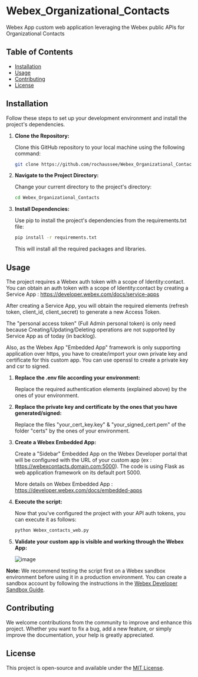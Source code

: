 # Webex_Organizational_Contacts
Webex App custom web application leveraging the Webex public APIs for Organizational Contacts

## Table of Contents

- [Installation](#installation)
- [Usage](#usage)
- [Contributing](#contributing)
- [License](#license)

## Installation

Follow these steps to set up your development environment and install the project's dependencies.

1. **Clone the Repository:**

   Clone this GitHub repository to your local machine using the following command:

   ```bash
   git clone https://github.com/rochaussee/Webex_Organizational_Contacts.git

2. **Navigate to the Project Directory:**
   
   Change your current directory to the project's directory:
   
   ```bash
   cd Webex_Organizational_Contacts

    ```
3. **Install Dependencies:**

    Use pip to install the project's dependencies from the requirements.txt file:
   
    ```bash
    pip install -r requirements.txt
    ```
    This will install all the required packages and libraries.

## Usage
   
The project requires a Webex auth token with a scope of Identity:contact.
You can obtain an auth token with a scope of Identity:contact by creating a Service App :
https://developer.webex.com/docs/service-apps
  
After creating a Service App, you will obtain the required elements (refresh token, client_id, client_secret) to generate a new Access Token.
 
The "personal access token" (Full Admin personal token) is only need because Creating/Updating/Deleting operations are not supported by Service App as of today (in backlog).

Also, as the Webex App "Embedded App" framework is only supporting application over https, you have to create/import your own private key and certificate for this custom app. 
You can use openssl to create a private key and csr to signed.

1. **Replace the .env file according your environment:**

   Replace the required authentication elements (explained above) by the ones of your environment.

2. **Replace the private key and certificate by the ones that you have generated/signed:**

   Replace the files "your_cert_key.key" & "your_signed_cert.pem" of the folder "certs" by the ones of your environment.

3. **Create a Webex Embedded App:**

   Create a "Sidebar" Embedded App on the Webex Developer portal that will be configured with the URL of your custom app (ex : https://webexcontacts.domain.com:5000).
   The code is using Flask as  web application framework on its default port 5000.

   More details on Webex Embedded App : https://developer.webex.com/docs/embedded-apps

4. **Execute the script:**
   
   Now that you've configured the project with your API auth tokens, you can execute it as follows:
   ```bash
   python Webex_contacts_web.py
   ```
5. **Validate your custom app is visible and working through the Webex App:**

   ![image](https://github.com/rochaussee/Webex_Organizational_Contacts/assets/109152368/ac0c0b78-9e65-474e-9cd3-d5ec8c0d83e9)


**Note:** We recommend testing the script first on a Webex sandbox environment before using it in a production environment. You can create a sandbox account by following the instructions in the [Webex Developer Sandbox Guide](https://developer.webex.com/docs/developer-sandbox-guide).

## Contributing

We welcome contributions from the community to improve and enhance this project. Whether you want to fix a bug, add a new feature, or simply improve the documentation, your help is greatly appreciated.

## License

This project is open-source and available under the [MIT License](LICENSE.md).
